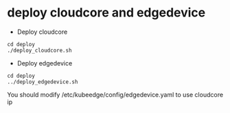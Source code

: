 # deploy cloudcore and edgedevice

- Deploy cloudcore

```shell
cd deploy
./deploy_cloudcore.sh
```
- Deploy edgedevice


```shell
cd deploy
../deploy_edgedevice.sh
```
You should modify /etc/kubeedge/config/edgedevice.yaml to use cloudcore ip
